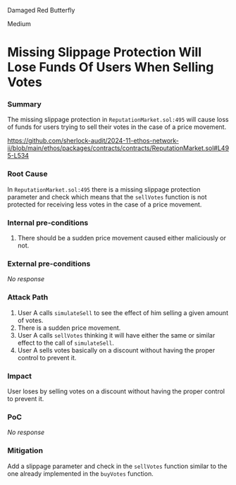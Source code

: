 Damaged Red Butterfly

Medium

# Missing Slippage Protection Will Lose Funds Of Users When Selling Votes

### Summary

The missing slippage protection in `ReputationMarket.sol:495` will cause loss of funds for users trying to sell their votes in the case of a price movement.

https://github.com/sherlock-audit/2024-11-ethos-network-ii/blob/main/ethos/packages/contracts/contracts/ReputationMarket.sol#L495-L534

### Root Cause

In `ReputationMarket.sol:495` there is a missing slippage protection parameter and check which means that the `sellVotes` function is not protected for receiving less votes in the case of a price movement.

### Internal pre-conditions

1. There should be a sudden price movement caused either maliciously or not.

### External pre-conditions

_No response_

### Attack Path

1. User A calls `simulateSell` to see the effect of him selling a given amount of votes.
2. There is a sudden price movement.
3. User A calls `sellVotes` thinking it will have either the same or similar effect to the call of `simulateSell`.
4. User A sells votes basically on a discount without having the proper control to prevent it.

### Impact

User loses by selling votes on a discount without having the proper control to prevent it.

### PoC

_No response_

### Mitigation

Add a slippage parameter and check in the `sellVotes` function similar to the one already implemented in the `buyVotes` function.